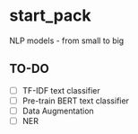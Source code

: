 # start_pack
NLP models - from small to big

## TO-DO
- [ ] TF-IDF text classifier
- [ ] Pre-train BERT text classifier
- [ ] Data Augmentation
- [ ] NER

